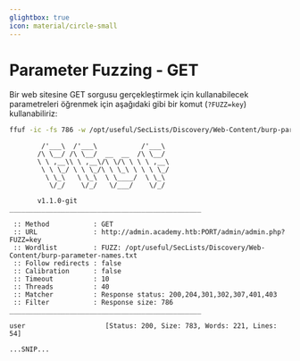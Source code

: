 ```yaml
---
glightbox: true
icon: material/circle-small
---
```


# Parameter Fuzzing - GET

Bir web sitesine GET sorgusu gerçekleştirmek için kullanabilecek parametreleri öğrenmek için aşağıdaki gibi bir komut (`?FUZZ=key`) kullanabiliriz:

```bash
ffuf -ic -fs 786 -w /opt/useful/SecLists/Discovery/Web-Content/burp-parameter-names.txt:FUZZ -u 'http://admin.academy.htb:PORT/admin/admin.php?FUZZ=key'
```

```text title="Output"
        /'___\  /'___\           /'___\
       /\ \__/ /\ \__/  __  __  /\ \__/
       \ \ ,__\\ \ ,__\/\ \/\ \ \ \ ,__\
        \ \ \_/ \ \ \_/\ \ \_\ \ \ \ \_/
         \ \_\   \ \_\  \ \____/  \ \_\
          \/_/    \/_/   \/___/    \/_/

       v1.1.0-git
________________________________________________

 :: Method           : GET
 :: URL              : http://admin.academy.htb:PORT/admin/admin.php?FUZZ=key
 :: Wordlist         : FUZZ: /opt/useful/SecLists/Discovery/Web-Content/burp-parameter-names.txt
 :: Follow redirects : false
 :: Calibration      : false
 :: Timeout          : 10
 :: Threads          : 40
 :: Matcher          : Response status: 200,204,301,302,307,401,403
 :: Filter           : Response size: 786
________________________________________________

user                    [Status: 200, Size: 783, Words: 221, Lines: 54]

...SNIP...
```
